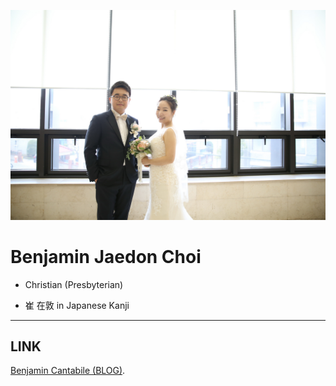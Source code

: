 ![image](yun_6275.jpg)

# Benjamin Jaedon Choi

* Christian (Presbyterian)

* 崔 在敦 in Japanese Kanji

----

## LINK

[Benjamin Cantabile (BLOG)](https://saintbenjamin.wordpress.com).
